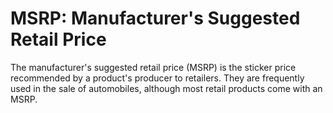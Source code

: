 # MSRP: Manufacturer's Suggested Retail Price

The manufacturer's suggested retail price (MSRP) is the sticker price recommended by a product's producer to retailers. They are frequently used in the sale of automobiles, although most retail products come with an MSRP.